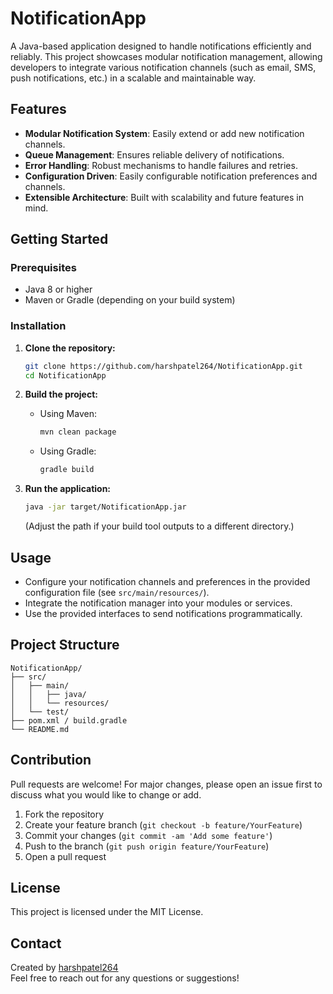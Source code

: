 # NotificationApp

A Java-based application designed to handle notifications efficiently and reliably. This project showcases modular notification management, allowing developers to integrate various notification channels (such as email, SMS, push notifications, etc.) in a scalable and maintainable way.

## Features

- **Modular Notification System**: Easily extend or add new notification channels.
- **Queue Management**: Ensures reliable delivery of notifications.
- **Error Handling**: Robust mechanisms to handle failures and retries.
- **Configuration Driven**: Easily configurable notification preferences and channels.
- **Extensible Architecture**: Built with scalability and future features in mind.

## Getting Started

### Prerequisites

- Java 8 or higher
- Maven or Gradle (depending on your build system)

### Installation

1. **Clone the repository:**
    ```bash
    git clone https://github.com/harshpatel264/NotificationApp.git
    cd NotificationApp
    ```

2. **Build the project:**
    - Using Maven:
      ```bash
      mvn clean package
      ```
    - Using Gradle:
      ```bash
      gradle build
      ```

3. **Run the application:**
    ```bash
    java -jar target/NotificationApp.jar
    ```
    (Adjust the path if your build tool outputs to a different directory.)

## Usage

- Configure your notification channels and preferences in the provided configuration file (see `src/main/resources/`).
- Integrate the notification manager into your modules or services.
- Use the provided interfaces to send notifications programmatically.

## Project Structure

```
NotificationApp/
├── src/
│   ├── main/
│   │   ├── java/
│   │   └── resources/
│   └── test/
├── pom.xml / build.gradle
└── README.md
```

## Contribution

Pull requests are welcome! For major changes, please open an issue first to discuss what you would like to change or add.

1. Fork the repository
2. Create your feature branch (`git checkout -b feature/YourFeature`)
3. Commit your changes (`git commit -am 'Add some feature'`)
4. Push to the branch (`git push origin feature/YourFeature`)
5. Open a pull request

## License

This project is licensed under the MIT License.

## Contact

Created by [harshpatel264](https://github.com/harshpatel264)  
Feel free to reach out for any questions or suggestions!
